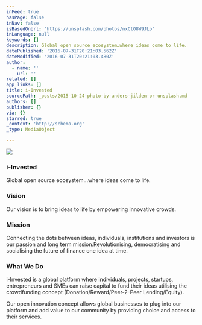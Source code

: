 ```yaml
---
inFeed: true
hasPage: false
inNav: false
isBasedOnUrl: 'https://unsplash.com/photos/nxCtO8W9JLo'
inLanguage: null
keywords: []
description: Global open source ecosystem…where ideas come to life.
datePublished: '2016-07-31T20:21:03.562Z'
dateModified: '2016-07-31T20:21:03.480Z'
author:
  - name: ''
    url: ''
related: []
app_links: []
title: i-Invested
sourcePath: _posts/2015-10-24-photo-by-anders-jilden-or-unsplash.md
authors: []
publisher: {}
via: {}
starred: true
_context: 'http://schema.org'
_type: MediaObject

---
```

<article style=""><img src="http://images.unsplash.com/photo-1417632993443-302f4897cf67?q=80&amp;fm=jpg&amp;w=1080&amp;fit=max&amp;s=b2f5525a7a95e16074a0bb149da5187a" /></article>

### **i-Invested**

Global open source ecosystem...where ideas come to life.

### **Vision**

Our vision is to bring ideas to life by empowering innovative crowds.

### **Mission**

Connecting the dots between ideas, individuals, institutions and investors is our passion and long term mission.Revolutionising, democratising and socialising the future of finance one idea at time.

### **What We Do**

i-Invested is a global platform where individuals, projects, startups, entrepreneurs and SMEs can raise capital to fund their ideas utilising the crowdfunding concept (Donation/Reward/Peer-2-Peer Lending/Equity).

Our open innovation concept allows global businesses to plug into our platform and add value to our community by providing choice and access to their services.